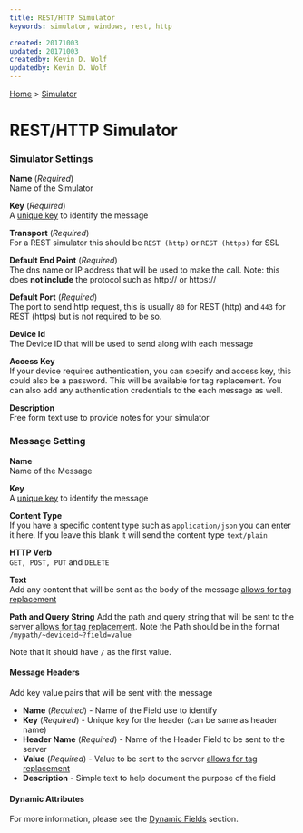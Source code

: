 ```yaml
---
title: REST/HTTP Simulator
keywords: simulator, windows, rest, http

created: 20171003
updated: 20171003
createdby: Kevin D. Wolf
updatedby: Kevin D. Wolf
---
```

[Home](../Index.md) > [Simulator](Index.md)

# REST/HTTP Simulator

### Simulator Settings

**Name** (*Required*)    
Name of the Simulator

**Key** (*Required*)    
A [unique key](../Topics/Keys.md) to identify the message

**Transport** (*Required*)    
For a REST simulator this should be `REST (http)` or `REST (https)` for SSL

**Default End Point** (*Required*)  
The dns name or IP address that will be used to make the call.  Note: this does **not include** the protocol such as http:// or https://

**Default Port** (*Required*)  
The port to send http request, this is usually `80` for REST (http) and `443` for REST (https) but is not required to be so.

**Device Id**  
The Device ID that will be used to send along with each message

**Access Key**  
If your device requires authentication, you can specify and access key, this could also be a password.  This will be available for
tag replacement.  You can also add any authentication credentials to the each message as well.

**Description**  
Free form text use to provide notes for your simulator

### Message Setting

**Name**  
Name of the Message

**Key**  
A [unique key](../Topics/Keys.md) to identify the message

**Content Type**  
If you have a specific content type such as `application/json` you can enter it here.  If you leave this blank it will send the content type `text/plain`

**HTTP Verb**  
`GET, POST, PUT` and `DELETE`

**Text**  
Add any content that will be sent as the body of the message [allows for tag replacement](DynamicFields.md)

**Path and Query String**
Add the path and query string that will be sent to the server [allows for tag replacement](DynamicFields.md).  Note the Path should be in the format  
`/mypath/~deviceid~?field=value`

Note that it should have `/` as the first value.

#### Message Headers
Add key value pairs that will be sent with the message  
* **Name** (*Required*) - Name of the Field use to identify
* **Key** (*Required*) - Unique key for the header (can be same as header name)
* **Header Name** (*Required*) - Name of the Header Field to be sent to the server
* **Value** (*Required*) - Value to be sent to the server  [allows for tag replacement](DynamicFields.md)
* **Description** - Simple text to help document the purpose of the field

#### Dynamic Attributes
For more information, please see the [Dynamic Fields](DynamicFields.md) section.